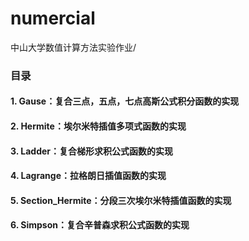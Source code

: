# numercial
中山大学数值计算方法实验作业/

### 目录

#### 1. Gause：复合三点，五点，七点高斯公式积分函数的实现
#### 2. Hermite：埃尔米特插值多项式函数的实现
#### 3. Ladder：复合梯形求积公式函数的实现
#### 4. Lagrange：拉格朗日插值函数的实现
#### 5. Section_Hermite：分段三次埃尔米特插值函数的实现
#### 6. Simpson：复合辛普森求积公式函数的实现

